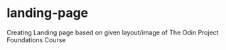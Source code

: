 # landing-page
Creating Landing page based on given layout/image of The Odin Project Foundations Course
